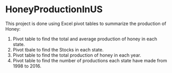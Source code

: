 # HoneyProductionInUS
This project is done using Excel pivot tables to summarize the production of Honey:
1. Pivot table to find the total and average production of honey in each state.
2. Pivot tbale to find the Stocks in each state.
3. Pivot table to find the total production of honey in each year.
4. Pivot table to find the number of productions each state have made from 1998 to 2016.
